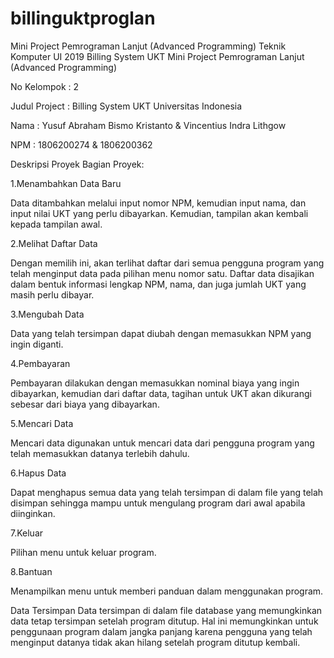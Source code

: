 # billinguktproglan
Mini Project Pemrograman Lanjut (Advanced Programming) Teknik Komputer UI 2019
Billing System UKT
Mini Project Pemrograman Lanjut (Advanced Programming)

No Kelompok : 2

Judul Project : Billing System UKT Universitas Indonesia

Nama : Yusuf Abraham Bismo Kristanto & Vincentius Indra Lithgow

NPM : 1806200274 & 1806200362

Deskripsi Proyek
Bagian Proyek:

1.Menambahkan Data Baru

Data ditambahkan melalui input nomor NPM, kemudian input nama, dan input nilai UKT yang perlu dibayarkan. Kemudian, tampilan akan kembali kepada tampilan awal.

2.Melihat Daftar Data

Dengan memilih ini, akan terlihat daftar dari semua pengguna program yang telah menginput data pada pilihan menu nomor satu. Daftar data disajikan dalam bentuk informasi lengkap NPM, nama, dan juga jumlah UKT yang masih perlu dibayar.

3.Mengubah Data

Data yang telah tersimpan dapat diubah dengan memasukkan NPM yang ingin diganti.

4.Pembayaran

Pembayaran dilakukan dengan memasukkan nominal biaya yang ingin dibayarkan, kemudian dari daftar data, tagihan untuk UKT akan dikurangi sebesar dari biaya yang dibayarkan.

5.Mencari Data

Mencari data digunakan untuk mencari data dari pengguna program yang telah memasukkan datanya terlebih dahulu.

6.Hapus Data

Dapat menghapus semua data yang telah tersimpan di dalam file yang telah disimpan sehingga mampu untuk mengulang program dari awal apabila diinginkan.

7.Keluar

Pilihan menu untuk keluar program.

8.Bantuan

Menampilkan menu untuk memberi panduan dalam menggunakan program.

Data Tersimpan
Data tersimpan di dalam file database yang memungkinkan data tetap tersimpan setelah program ditutup. Hal ini memungkinkan untuk penggunaan program dalam jangka panjang karena pengguna yang telah menginput datanya tidak akan hilang setelah program ditutup kembali.
